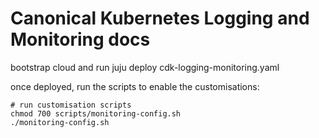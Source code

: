 # Canonical Kubernetes Logging and Monitoring docs

bootstrap cloud and run juju deploy cdk-logging-monitoring.yaml

once deployed, run the scripts to enable the customisations:

```
# run customisation scripts
chmod 700 scripts/monitoring-config.sh
./monitoring-config.sh
```
